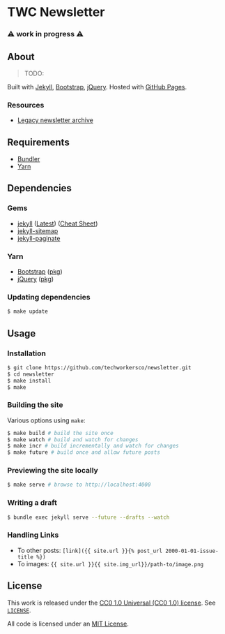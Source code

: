 # TWC Newsletter

### ⚠️ work in progress ⚠️

## About

> TODO:

Built with [Jekyll](https://jekyllrb.com), [Bootstrap](https://getbootstrap.com), [jQuery](https://jquery.com). Hosted with [GitHub Pages](https://pages.github.com).

### Resources

- [Legacy newsletter archive](https://us11.campaign-archive.com/home/?u=194e57c175176cfd13007a197&id=7cb85d276a)

## Requirements

- [Bundler](https://bundler.io)
- [Yarn](https://yarnpkg.com/en/)

## Dependencies

### Gems

- [jekyll](https://jekyllrb.com) ([Latest](https://github.com/jekyll/jekyll/releases/latest)) ([Cheat Sheet](https://learn.cloudcannon.com/jekyll-cheat-sheet/))
- [jekyll-sitemap](https://github.com/jekyll/jekyll-sitemap)
- [jekyll-paginate](https://github.com/jekyll/jekyll-paginate)

### Yarn

- [Bootstrap](https://getbootstrap.com) ([pkg](https://yarnpkg.com/en/package/bootstrap))
- [jQuery](https://jquery.com) ([pkg](https://yarnpkg.com/en/package/jquery))

### Updating dependencies

```bash
$ make update
```

## Usage

### Installation

```bash
$ git clone https://github.com/techworkersco/newsletter.git
$ cd newsletter
$ make install
$ make
```

### Building the site

Various options using `make`:

```bash
$ make build # build the site once
$ make watch # build and watch for changes
$ make incr # build incrementally and watch for changes
$ make future # build once and allow future posts
```

### Previewing the site locally

```bash
$ make serve # browse to http://localhost:4000
```

### Writing a draft

```bash
$ bundle exec jekyll serve --future --drafts --watch
```

### Handling Links

- To other posts: `[link]({{ site.url }}{% post_url 2000-01-01-issue-title %})`
- To images: `{{ site.url }}{{ site.img_url}}/path-to/image.png`

## License

This work is released under the [CC0 1.0 Universal (CC0 1.0) license](https://creativecommons.org/publicdomain/zero/1.0/). See [`LICENSE`](https://github.com/techworkersco/newsletter/blob/master/LICENSE).

All code is licensed under an [MIT License](https://opensource.org/licenses/MIT).
